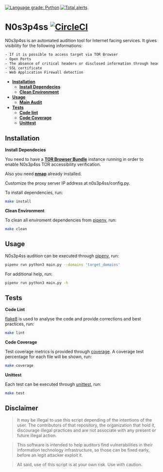 [![Language grade: Python](https://img.shields.io/lgtm/grade/python/g/grupozap/N0s3p4ss.svg?logo=lgtm&logoWidth=18)](https://lgtm.com/projects/g/grupozap/N0s3p4ss/context:python) [![Total alerts](https://img.shields.io/lgtm/alerts/g/grupozap/N0s3p4ss.svg?logo=lgtm&logoWidth=18)](https://lgtm.com/projects/g/grupozap/N0s3p4ss/alerts/)

# N0s3p4ss [![CircleCI](https://circleci.com/gh/grupozap/N0s3p4ss.svg?style=svg)](https://circleci.com/gh/grupozap/N0s3p4ss)

N0s3p4ss is an automated audition tool for Internet facing services. It gives visibility for the following informations:
```bash
- If it is possible to access target via TOR Browser
- Open Ports
- The absence of critical headers or disclosed information through headers
- SSL certificate
- Web Application Firewall detection
```

- __[Installation](#install)__
    - ____[Install Dependecies](#pipenv)____
    - ____[Clean Environment](#clean)____
- __[Usage](#usage)__
    - ____[Main Audit](#main)____
- __[Tests](#tests)__
    - ____[Code lint](#lint)____
    - ____[Code Coverage](#coverage)____
    - ____[Unittest](#unittest)____


## <a name="install"></a>Installation

<a name="pipenv"></a>**Install Dependecies**  

You need to have a [**TOR Browser Bundle**](https://www.torproject.org/) instance running in order to enable N0s3p4ss TOR accessibility verification.

Also you need [**nmap**](https://nmap.org/) already installed.

Customize the proxy server IP address at n0s3p4ss/config.py.

To install dependencies, run: 
```bash
make install
```

<a name="clean"></a>**Clean Environment**

To clean all enviroment dependencies from [pipenv](https://pipenv-fork.readthedocs.io/en/latest/), run:
```bash
make clean
```

## <a name="usage"></a>Usage

N0s3p4ss audition can be executed through [pipenv](https://pipenv-fork.readthedocs.io/en/latest/), run:
```bash
pipenv run python3 main.py --domains 'target_domains'
```

For additional help, run:
```bash
pipenv run python3 main.py -h
```

## <a name="tests"></a>Tests

<a name="lint"></a>**Code Lint**  

[flake8](https://pypi.org/project/flake8/) is used to analyse the code and provide corrections and best practices, run:
```bash
make lint
```

<a name="coverage"></a>**Code Coverage**

Test coverage metrics is provided through [coverage](https://pypi.org/project/coverage/). A coverage test percentage for each file will be shown, run:
```bash
make coverage
```

<a name="unittest"></a>**Unittest**

Each test can be executed through [unittest](https://docs.python.org/3/library/unittest.html), run:
```bash
make test
```

Disclaimer
---------

>It may be illegal to use this script depending of the intentions of the user. The contributors of that repository, the organization that hold it, discourage illegal practices and are not associate with any present or future illegal action.

>This software is intended to help auditors find vulnerabilities in their information technology infrastructure, so those can be fixed early, before an legit attacker exploit it.

>All said, use of this script is at your own risk. Use with caution.

